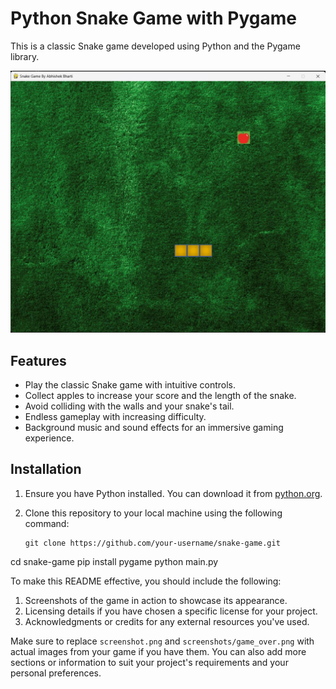 # Python Snake Game with Pygame

This is a classic Snake game developed using Python and the Pygame library.

![Snake Game Screenshot](screenshot.png)

## Features

- Play the classic Snake game with intuitive controls.
- Collect apples to increase your score and the length of the snake.
- Avoid colliding with the walls and your snake's tail.
- Endless gameplay with increasing difficulty.
- Background music and sound effects for an immersive gaming experience.

## Installation

1. Ensure you have Python installed. You can download it from [python.org](https://www.python.org/downloads/).

2. Clone this repository to your local machine using the following command:

   ```shell
   git clone https://github.com/your-username/snake-game.git

cd snake-game
pip install pygame
python main.py

To make this README effective, you should include the following:

1. Screenshots of the game in action to showcase its appearance.
2. Licensing details if you have chosen a specific license for your project.
3. Acknowledgments or credits for any external resources you've used.

Make sure to replace `screenshot.png` and `screenshots/game_over.png` with actual images from your game if you have them. You can also add more sections or information to suit your project's requirements and your personal preferences.

